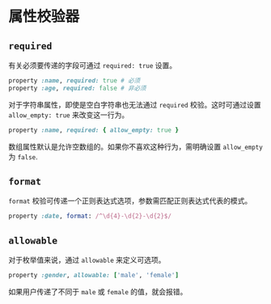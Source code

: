 # 属性校验器

## `required`

有关必须要传递的字段可通过 `required: true` 设置。

```ruby
property :name, required: true # 必须
property :age, required: false # 非必须
```

对于字符串属性，即使是空白字符串也无法通过 `required` 校验。这时可通过设置 `allow_empty: true` 来改变这一行为。

```ruby
property :name, required: { allow_empty: true }
```

数组属性默认是允许空数组的。如果你不喜欢这种行为，需明确设置 `allow_empty` 为 `false`.

## `format`

`format` 校验可传递一个正则表达式选项，参数需匹配正则表达式代表的模式。

```ruby
property :date, format: /^\d{4}-\d{2}-\d{2}$/
```

## `allowable`

对于枚举值来说，通过 `allowable` 来定义可选项。

```ruby
property :gender, allowable: ['male', 'female']
```

如果用户传递了不同于 `male` 或 `female` 的值，就会报错。
